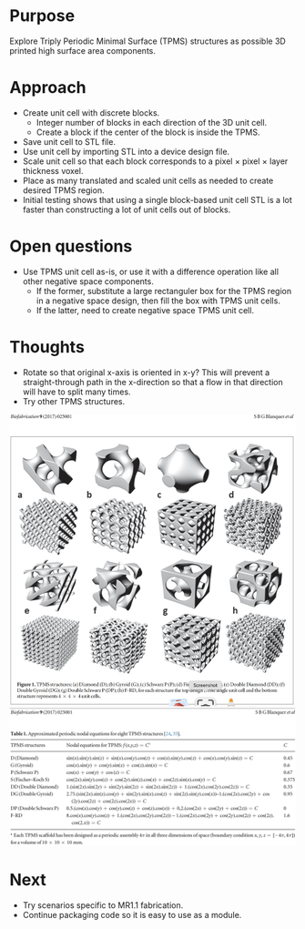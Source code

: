 # Purpose

Explore Triply Periodic Minimal Surface (TPMS) structures as possible 3D printed high surface area components.

# Approach

- Create unit cell with discrete blocks.
    - Integer number of blocks in each direction of the 3D unit cell.
    - Create a block if the center of the block is inside the TPMS.
- Save unit cell to STL file.
- Use unit cell by importing STL into a device design file.
- Scale unit cell so that each block corresponds to a pixel &times; pixel &times; layer thickness voxel.
- Place as many translated and scaled unit cells as needed to create desired TPMS region.
- Initial testing shows that using a single block-based unit cell STL is a lot faster than constructing a lot of unit cells out of blocks.

# Open questions

- Use TPMS unit cell as-is, or use it with a difference operation like all other negative space components.
    - If the former, substitute a large rectanguler box for the TPMS region in a negative space design, then fill the box with TPMS unit cells.
    - If the latter, need to create negative space TPMS unit cell.

# Thoughts

- Rotate so that original x-axis is oriented in x-y? This will prevent a straight-through path in the x-direction so that a flow in that direction will have to split many times.
- Try other TPMS structures.

![](assets/TPMS_types.jpg)
![](assets/TPMS_equations.png)

# Next

- Try scenarios specific to MR1.1 fabrication.
- Continue packaging code so it is easy to use as a module.

